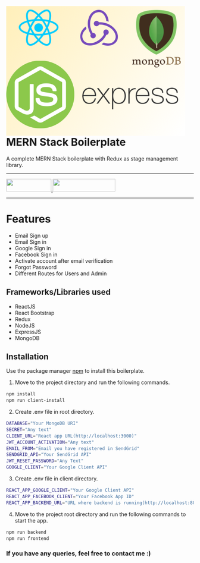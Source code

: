 <img align="left" src="https://github.com/mithun1999/mern-boilerplate/blob/main/assets/mern-boilerplate.png" width="480" height="349" />

<div>
  <p>
    <h1 align="left">MERN Stack Boilerplate
    </h1>
  </p>

  <p>
A complete MERN Stack boilerplate with Redux as stage management library.
  </p>

  ___



  <div>
    <a href="https://mithunkumar.me" target="_blank">
      <img src="https://uploads-ssl.webflow.com/5ee36ce1473112550f1e1739/5f6ae88b9005f9ed382fb2a5_button_get_in_touch.svg" width="121" height="34">
    </a>
    <a href="https://github.com/mithun1999/" target="_blank">
      <img src="https://uploads-ssl.webflow.com/5ee36ce1473112550f1e1739/5f6ae88bb1958c3253756c39_button_follow_on_github.svg" width="168" height="34">
    </a>
  </div>

  ___
</div>

# Features

- Email Sign up
- Email Sign in
- Google Sign in
- Facebook Sign in
- Activate account after email verification
- Forgot Password
- Different Routes for Users and Admin

## Frameworks/Libraries used

- ReactJS
- React Bootstrap
- Redux
- NodeJS
- ExpressJS
- MongoDB

## Installation

Use the package manager [npm](https://www.npmjs.com/) to install this boilerplate.

1. Move to the project directory and run the following commands.
```bash
npm install
npm run client-install
```
2. Create .env file in root directory.
```bash
DATABASE="Your MongoDB URI"
SECRET="Any text"
CLIENT_URL="React app URL(http://localhost:3000)"
JWT_ACCOUNT_ACTIVATION="Any text"
EMAIL_FROM="Email you have registered in SendGrid"
SENDGRID_API="Your SendGrid API"
JWT_RESET_PASSWORD="Any Text"
GOOGLE_CLIENT="Your Google Client API"
````
3. Create .env file in client directory.
```bash
REACT_APP_GOOGLE_CLIENT="Your Google Client API"
REACT_APP_FACEBOOK_CLIENT="Your Facebook App ID"
REACT_APP_BACKEND_URL="URL where backend is running(http://localhost:8000/api)"
````
4. Move to the project root directory and run the following commands to start the app.
```bash
npm run backend
npm run frontend
```

### If you have any queries, feel free to contact me :)
